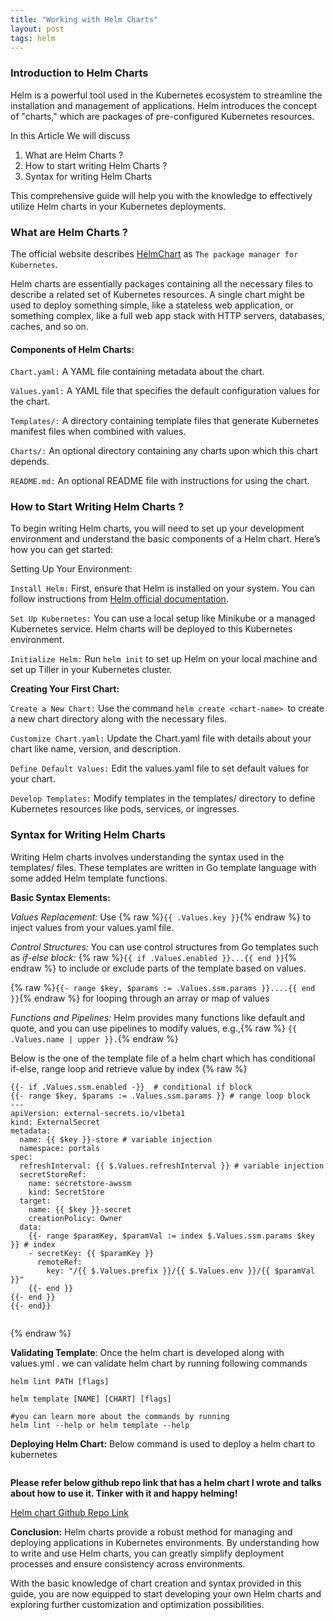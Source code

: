 ```yaml
---
title: "Working with Helm Charts"
layout: post
tags: helm   
---
```

### Introduction to Helm Charts
Helm is a powerful tool used in the Kubernetes ecosystem to streamline the installation and management of applications. Helm introduces the concept of "charts," which are packages of pre-configured Kubernetes resources.
 


In this Article We will discuss
1. What are Helm Charts ?
2. How to start writing Helm Charts ? 
3. Syntax for writing Helm Charts
 
This comprehensive guide will help you with the knowledge to effectively utilize Helm charts in your Kubernetes deployments.

### What are Helm Charts ? 

The official website describes [HelmChart](https://helm.sh/) as ```The
package manager
for Kubernetes```.

Helm charts are essentially packages containing all the necessary files to describe a related set of Kubernetes resources.
A single chart might be used to deploy something simple, like a stateless web application, or something complex, like a full web app stack with HTTP servers, databases, caches, and so on.

#### Components of Helm Charts:

```Chart.yaml:``` A YAML file containing metadata about the chart.

```Values.yaml:``` A YAML file that specifies the default configuration values for the chart.

```Templates/:``` A directory containing template files that generate Kubernetes manifest files when combined with values.

```Charts/:``` An optional directory containing any charts upon which this chart depends.

```README.md:``` An optional README file with instructions for using the chart.


### How to Start Writing Helm Charts ?

To begin writing Helm charts, you will need to set up your development environment and understand the basic components of a Helm chart. Here’s how you can get started:

Setting Up Your Environment:

```Install Helm:``` First, ensure that Helm is installed on your system. You can follow instructions from [Helm official documentation](https://helm.sh/docs/intro/install/).

```Set Up Kubernetes:``` You can use a local setup like Minikube or a managed Kubernetes service. Helm charts will be deployed to this Kubernetes environment.

```Initialize Helm:``` Run ```helm init``` to set up Helm on your local machine and set up Tiller in your Kubernetes cluster.

**Creating Your First Chart:**

```Create a New Chart:``` Use the command ```helm create <chart-name> ```to create a new chart directory along with the necessary files.

```Customize Chart.yaml:``` Update the Chart.yaml file with details about your chart like name, version, and description.

```Define Default Values:``` Edit the values.yaml file to set default values for your chart.

```Develop Templates:``` Modify templates in the templates/ directory to define Kubernetes resources like pods, services, or ingresses.


### Syntax for Writing Helm Charts

Writing Helm charts involves understanding the syntax used in the templates/ files. These templates are written in Go template language with some added Helm template functions.

**Basic Syntax Elements:**

*Values Replacement:* Use {% raw %}```{{ .Values.key }}```{% endraw %} to inject values from your values.yaml file.

*Control Structures:* You can use control structures from Go templates such as 
*if-else block:*
{% raw %}```{{ if .Values.enabled }}...{{ end }}```{% endraw %} to include or exclude parts of the template based on values.

{% raw %}```{{- range $key, $params := .Values.ssm.params }}....{{ end }}```{% endraw %} for looping through an array or map of values 


*Functions and Pipelines:* Helm provides many functions like default and quote, and you can use pipelines to modify values,
 e.g.,{% raw %} ```{{ .Values.name | upper }}.```{% endraw %}


Below is the one of the template file of a helm chart which has conditional if-else, range loop and retrieve value by index
{% raw %}
```
{{- if .Values.ssm.enabled -}}  # conditional if block
{{- range $key, $params := .Values.ssm.params }} # range loop block
---
apiVersion: external-secrets.io/v1beta1
kind: ExternalSecret
metadata:
  name: {{ $key }}-store # variable injection
  namespace: portals
spec:
  refreshInterval: {{ $.Values.refreshInterval }} # variable injection
  secretStoreRef:
    name: secretstore-awssm
    kind: SecretStore
  target:
    name: {{ $key }}-secret
    creationPolicy: Owner
  data:
    {{- range $paramKey, $paramVal := index $.Values.ssm.params $key }} # index
    - secretKey: {{ $paramKey }}
      remoteRef:
        key: "/{{ $.Values.prefix }}/{{ $.Values.env }}/{{ $paramVal }}"
    {{- end }}
{{- end }}
{{- end}}


```
{% endraw %}

**Validating Template**:
Once the helm chart is developed along with values.yml . we can validate helm chart by running following commands 
```
helm lint PATH [flags] 

helm template [NAME] [CHART] [flags] 

#you can learn more about the commands by running 
helm lint --help or helm template --help
```
**Deploying Helm Chart:**
Below command is used to deploy a helm chart to kubernetes 
```helm upgrade [RELEASE_NAME] [CHART] --install --namespace [NAMESPACE]
```

**Please refer below github repo link that has a helm chart I wrote and talks about how to use it. Tinker with it and  happy helming!**

[Helm chart Github Repo Link](https://github.com/anantadurgaprasad/helm.git)

**Conclusion:**
Helm charts provide a robust method for managing and deploying applications in Kubernetes environments. By understanding how to write and use Helm charts, you can greatly simplify deployment processes and ensure consistency across environments. 

With the basic knowledge of chart creation and syntax provided in this guide, you are now equipped to start developing your own Helm charts and exploring further customization and optimization possibilities.
